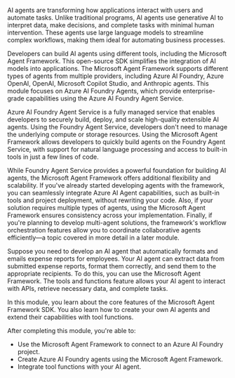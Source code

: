 AI agents are transforming how applications interact with users and automate tasks. Unlike traditional programs, AI agents use generative AI to interpret data, make decisions, and complete tasks with minimal human intervention. These agents use large language models to streamline complex workflows, making them ideal for automating business processes. 

Developers can build AI agents using different tools, including the Microsoft Agent Framework. This open-source SDK simplifies the integration of AI models into applications. The Microsoft Agent Framework supports different types of agents from multiple providers, including Azure AI Foundry, Azure OpenAI, OpenAI, Microsoft Copilot Studio, and Anthropic agents. This module focuses on Azure AI Foundry Agents, which provide enterprise-grade capabilities using the Azure AI Foundry Agent Service.

Azure AI Foundry Agent Service is a fully managed service that enables developers to securely build, deploy, and scale high-quality extensible AI agents. Using the Foundry Agent Service, developers don't need to manage the underlying compute or storage resources. Using the Microsoft Agent Framework allows developers to quickly build agents on the Foundry Agent Service, with support for natural language processing and access to built-in tools in just a few lines of code.

While Foundry Agent Service provides a powerful foundation for building AI agents, the Microsoft Agent Framework offers additional flexibility and scalability. If you've already started developing agents with the framework, you can seamlessly integrate Azure AI Agent capabilities, such as built-in tools and project deployment, without rewriting your code. Also, if your solution requires multiple types of agents, using the Microsoft Agent Framework ensures consistency across your implementation. Finally, if you're planning to develop multi-agent solutions, the framework's workflow orchestration features allow you to coordinate collaborative agents efficiently—a topic covered in more detail in a later module.

Suppose you need to develop an AI agent that automatically formats and emails expense reports for employees. Your AI agent can extract data from submitted expense reports, format them correctly, and send them to the appropriate recipients. To do this, you can use the Microsoft Agent Framework. The tools and functions feature allows your AI agent to interact with APIs, retrieve necessary data, and complete tasks.

In this module, you learn about the core features of the Microsoft Agent Framework SDK. You also learn how to create your own AI agents and extend their capabilities with tool functions.

After completing this module, you're able to:

- Use the Microsoft Agent Framework to connect to an Azure AI Foundry project.
- Create Azure AI Foundry agents using the Microsoft Agent Framework.
- Integrate tool functions with your AI agent.